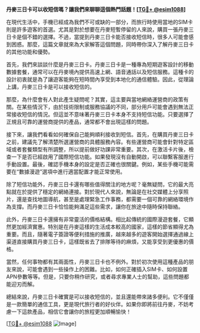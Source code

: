 **丹麥三日卡可以收短信嗎？讓我們來聊聊這個熱門話題！[[TG💪+ @esim1088](https://t.me/s/esim1088)]**

在現代生活中，手機已經成為我們不可或缺的一部分，而旅行時使用當地的SIM卡則是許多遊客的首選。尤其是對於想要在丹麥短暫停留的人來說，購買一張丹麥三日卡是個不錯的選擇。不過，當提到丹麥三日卡能否接收短信時，很多人可能會感到困惑。那麼，這篇文章就來為大家解答這個問題，同時帶你深入了解丹麥三日卡的其他功能和優勢。

首先，我們來談談什麼是丹麥三日卡。丹麥三日卡是一種專為短期遊客設計的移動數據套餐，通常可以在丹麥境內提供高速上網、語音通話以及短信服務。這種卡的設計初衷就是為了讓遊客能夠在短時間內享受到本地化的通信體驗。因此，從理論上講，丹麥三日卡是可以接收短信的。

那麼，為什麼會有人對此產生疑問呢？其實，這主要與當地網絡運營商的政策有關。在某些情況下，由於技術限制或服務協議的不同，部分用戶可能會遇到無法正常接收短信的情況。但這並不意味著丹麥三日卡本身不支持短信功能。只要選擇了正規且可靠的運營商提供的產品，通常都不會出現這樣的問題。

接下來，讓我們看看如何確保自己能夠順利接收到短信。首先，在購買丹麥三日卡之前，建議先了解清楚所選運營商的具體服務內容。有些運營商可能會針對特定區域或者套餐類型有所調整，所以提前做好功課非常重要。其次，在激活卡片後，檢查一下是否已經啟用了國際短信功能。如果發現沒有自動開啟，可以聯繫客服進行手動設置。最後，確認手機本身的設定是否正確也很關鍵。例如，某些手機可能需要在“數據漫遊”選項中進行適當配置才能正常使用。

除了短信功能外，丹麥三日卡還有哪些值得關注的地方呢？毫無疑問，它的最大亮點就在於提供了穩定的網絡連接。對於現代人來說，無論是在社交媒體上分享照片，還是查找地圖導航，甚至是處理緊急工作事務，都需要一個可靠的網絡環境作為支撐。而丹麥三日卡恰恰能夠滿足這些需求，讓你在旅途中隨時保持聯絡。

此外，丹麥三日卡還擁有非常靈活的價格結構。相比起傳統的國際漫遊套餐，它顯然更加經濟實惠。特別是在丹麥這樣的生活成本較高的國家，這樣的節省顯得尤為重要。而且，隨著電子簽證等便利措施的推廣，越來越多的遊客開始選擇通過線上渠道直接購買丹麥三日卡，這樣既省去了排隊等待的麻煩，又能享受到更優惠的價格。

當然，任何事物都有其兩面性，丹麥三日卡也不例外。對於初次使用這種產品的朋友來說，可能會遇到一些操作上的困難。比如，如何正確插入SIM卡、如何設置APN參數等等。但是，只要你稍作研究，或者尋求專業人士的幫助，這些問題都能迎刃而解。

總結來說，丹麥三日卡確實是可以接收短信的，並且還能帶來諸多便利。它不僅僅是一款簡單的通信工具，更是現代旅行者的好伙伴。如果你即將前往丹麥，不妨考慮一下這款產品，相信它會讓你的旅程更加順暢愉快！

[[TG💪+ @esim1088](https://t.me/s/esim1088) ![Image](https://i.postimg.cc/4NQfJmqS/Snipaste-2025-05-13-00-14-12.png)]